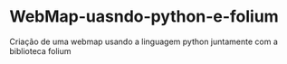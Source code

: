 # WebMap-uasndo-python-e-folium
Criação de uma webmap usando a linguagem python juntamente com a biblioteca folium
